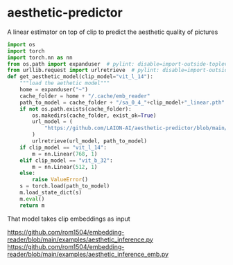 # aesthetic-predictor
A linear estimator on top of clip to predict the aesthetic quality of pictures

```python
import os
import torch
import torch.nn as nn
from os.path import expanduser  # pylint: disable=import-outside-toplevel
from urllib.request import urlretrieve  # pylint: disable=import-outside-toplevel
def get_aesthetic_model(clip_model="vit_l_14"):
    """load the aethetic model"""
    home = expanduser("~")
    cache_folder = home + "/.cache/emb_reader"
    path_to_model = cache_folder + "/sa_0_4_"+clip_model+"_linear.pth"
    if not os.path.exists(cache_folder):
        os.makedirs(cache_folder, exist_ok=True)
        url_model = (
            "https://github.com/LAION-AI/aesthetic-predictor/blob/main/sa_0_4_"+clip_model+"_linear.pth?raw=true"
        )
        urlretrieve(url_model, path_to_model)
    if clip_model == "vit_l_14":
        m = nn.Linear(768, 1)
    elif clip_model == "vit_b_32":
        m = nn.Linear(512, 1)
    else:
        raise ValueError()
    s = torch.load(path_to_model)
    m.load_state_dict(s)
    m.eval()
    return m
```

That model takes clip embeddings as input 

https://github.com/rom1504/embedding-reader/blob/main/examples/aesthetic_inference.py
https://github.com/rom1504/embedding-reader/blob/main/examples/aesthetic_inference_emb.py
